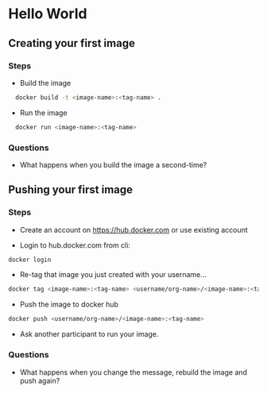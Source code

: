 # Hello World

## Creating your first image

### Steps

* Build the image

```bash
  docker build -t <image-name>:<tag-name> .
```

* Run the image

```bash
  docker run <image-name>:<tag-name>
```

### Questions

* What happens when you build the image a second-time?

## Pushing your first image

### Steps

* Create an account on https://hub.docker.com or use existing account

* Login to hub.docker.com from cli:

```bash
docker login
```

* Re-tag that image you just created with your username...

```bash
docker tag <image-name>:<tag-name> <username/org-name>/<image-name>:<tag-name>
```

* Push the image to docker hub

```bash
docker push <username/org-name>/<image-name>:<tag-name>
```

* Ask another participant to run your image.

### Questions

* What happens when you change the message, rebuild the image and push again?
